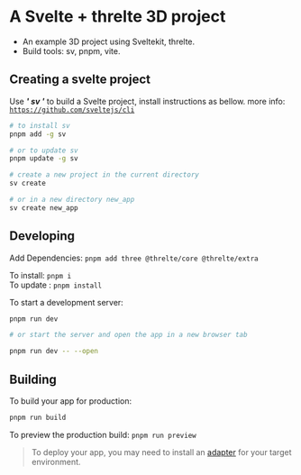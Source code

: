 # A Svelte + threlte 3D project

- An example 3D project using Sveltekit, threlte.
- Build tools: sv, pnpm, vite.

## Creating a svelte project

Use ***' sv '*** to build a Svelte project, install instructions as bellow.
more info: [`https://github.com/sveltejs/cli`](https://github.com/sveltejs/cli)

```bash
# to install sv
pnpm add -g sv

# or to update sv
pnpm update -g sv

# create a new project in the current directory
sv create

# or in a new directory new_app
sv create new_app
```

## Developing

Add Dependencies: ` pnpm add three @threlte/core @threlte/extra `

To install: `pnpm i`  
To update : `pnpm install`

To start a development server:

```bash
pnpm run dev

# or start the server and open the app in a new browser tab  

pnpm run dev -- --open
```

## Building

To build your app for production:

```bash
pnpm run build
```

To preview the production build: `pnpm run preview`

> To deploy your app, you may need to install an [adapter](https://svelte.dev/docs/kit/adapters) for your target environment.
